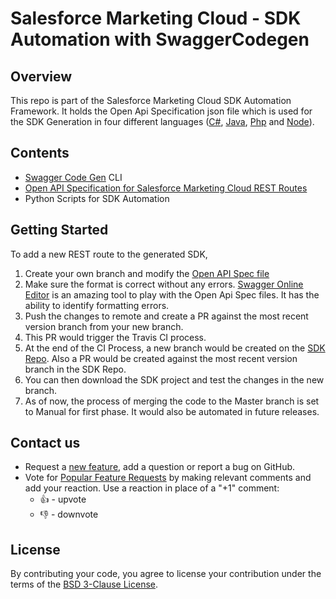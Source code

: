 # Salesforce Marketing Cloud - SDK Automation with SwaggerCodegen

## Overview
This repo is part of the Salesforce Marketing Cloud SDK Automation Framework. It holds the Open Api Specification json file which is used for the SDK Generation in four different languages ([C#](https://github.com/salesforce-marketingcloud/mcsdk-automation-csharp), [Java](https://github.com/salesforce-marketingcloud/mcsdk-automation-java), [Php](https://github.com/salesforce-marketingcloud/mcsdk-automation-php) and [Node](https://github.com/salesforce-marketingcloud/mcsdk-automation-node)). 

## Contents
- [Swagger Code Gen](https://github.com/swagger-api/swagger-codegen) CLI
- [Open API Specification for Salesforce Marketing Cloud REST Routes](https://github.com/salesforce-marketingcloud/mcsdk-automation-framework-core/blob/master/resources/sfmc-openapi-v2.json)
- Python Scripts for SDK Automation

## Getting Started

To add a new REST route to the generated SDK,
1. Create your own branch and modify the [Open API Spec file](https://github.com/salesforce-marketingcloud/mcsdk-automation-framework-core/blob/master/resources/sfmc-openapi-v2.json)
2. Make sure the format is correct without any errors. [Swagger Online Editor](https://editor.swagger.io/) is an amazing tool to play with the Open Api Spec files. It has the ability to identify formatting errors.
3. Push the changes to remote and create a PR against the most recent version branch from your new branch.
4. This PR would trigger the Travis CI process. 
5. At the end of the CI Process, a new branch would be created on the [SDK Repo](https://github.com/salesforce-marketingcloud/mcsdk-automation-csharp). Also a PR would be created against the most recent version branch in the SDK Repo. 
6. You can then download the SDK project and test the changes in the new branch. 
7. As of now, the process of merging the code to the Master branch is set to Manual for first phase. It would also be automated in future releases. 

## Contact us

- Request a [new feature](https://github.com/salesforce-marketingcloud/mcsdk-automation-framework-core/issues?q=is%3Aissue+is%3Aopen+sort%3Aupdated-desc), add a question or report a bug on GitHub.
- Vote for [Popular Feature Requests](https://github.com/salesforce-marketingcloud/mcsdk-automation-framework-core/issues?q=is%3Aissue+is%3Aopen+sort%3Aupdated-desc) by making relevant comments and add your reaction. Use a reaction in place of a "+1" comment:
    - 👍 - upvote
    - 👎 - downvote

## License
By contributing your code, you agree to license your contribution under the terms of the [BSD 3-Clause License](https://github.com/salesforce-marketingcloud/mcsdk-automation-framework-core/blob/documentation/LICENSE.md).